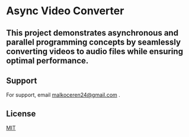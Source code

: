 # Async Video Converter

## This project demonstrates asynchronous and parallel programming concepts by seamlessly converting videos to audio files while ensuring optimal performance.


## Support

For support, email malkoceren24@gmail.com .


## License

[MIT](https://choosealicense.com/licenses/mit/)